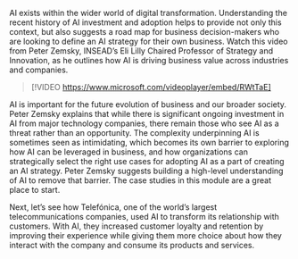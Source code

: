AI exists within the wider world of digital transformation. Understanding the recent history of AI investment and adoption helps to provide not only this context, but also suggests a road map for business decision-makers who are looking to define an AI strategy for their own business. Watch this video from Peter Zemsky, INSEAD’s Eli Lilly Chaired Professor of Strategy and Innovation, as he outlines how AI is driving business value across industries and companies.

> [!VIDEO https://www.microsoft.com/videoplayer/embed/RWtTaE]

AI is important for the future evolution of business and our broader society. Peter Zemsky explains that while there is significant ongoing investment in AI from major technology companies, there remain those who see AI as a threat rather than an opportunity. The complexity underpinning AI is sometimes seen as intimidating, which becomes its own barrier to exploring how AI can be leveraged in business, and how organizations can strategically select the right use cases for adopting AI as a part of creating an AI strategy. Peter Zemsky suggests building a high-level understanding of AI to remove that barrier. The case studies in this module are a great place to start.

Next, let’s see how Telefónica, one of the world’s largest telecommunications companies, used AI to transform its relationship with customers. With AI, they increased customer loyalty and retention by improving their experience while giving them more choice about how they interact with the company and consume its products and services.